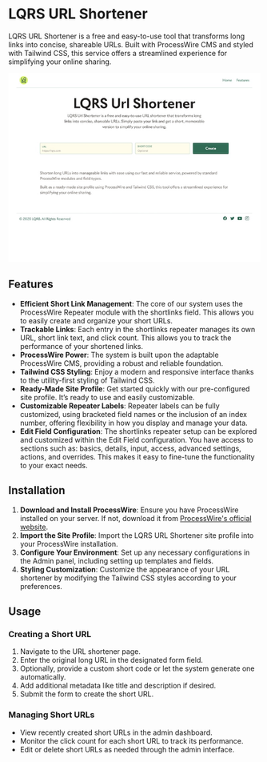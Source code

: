 # LQRS URL Shortener

LQRS URL Shortener is a free and easy-to-use tool that transforms long links into concise, shareable URLs. Built with ProcessWire CMS and styled with Tailwind CSS, this service offers a streamlined experience for simplifying your online sharing.

![LQRS URL Shortener site profile preview](install/preview.jpg)

## Features

- **Efficient Short Link Management**: The core of our system uses the ProcessWire Repeater module with the shortlinks field. This allows you to easily create and organize your short URLs.
- **Trackable Links**: Each entry in the shortlinks repeater manages its own URL, short link text, and click count. This allows you to track the performance of your shortened links.
- **ProcessWire Power**: The system is built upon the adaptable ProcessWire CMS, providing a robust and reliable foundation.
- **Tailwind CSS Styling**: Enjoy a modern and responsive interface thanks to the utility-first styling of Tailwind CSS.
- **Ready-Made Site Profile**: Get started quickly with our pre-configured site profile. It’s ready to use and easily customizable.
- **Customizable Repeater Labels**: Repeater labels can be fully customized, using bracketed field names or the inclusion of an index number, offering flexibility in how you display and manage your data.
- **Edit Field Configuration**: The shortlinks repeater setup can be explored and customized within the Edit Field configuration. You have access to sections such as: basics, details, input, access, advanced settings, actions, and overrides. This makes it easy to fine-tune the functionality to your exact needs.

## Installation

1. **Download and Install ProcessWire**: Ensure you have ProcessWire installed on your server. If not, download it from [ProcessWire's official website](https://processwire.com/).
2. **Import the Site Profile**: Import the LQRS URL Shortener site profile into your ProcessWire installation.
3. **Configure Your Environment**: Set up any necessary configurations in the Admin panel, including setting up templates and fields.
4. **Styling Customization**: Customize the appearance of your URL shortener by modifying the Tailwind CSS styles according to your preferences.

## Usage

### Creating a Short URL

1. Navigate to the URL shortener page.
2. Enter the original long URL in the designated form field.
3. Optionally, provide a custom short code or let the system generate one automatically.
4. Add additional metadata like title and description if desired.
5. Submit the form to create the short URL.

### Managing Short URLs

- View recently created short URLs in the admin dashboard.
- Monitor the click count for each short URL to track its performance.
- Edit or delete short URLs as needed through the admin interface.